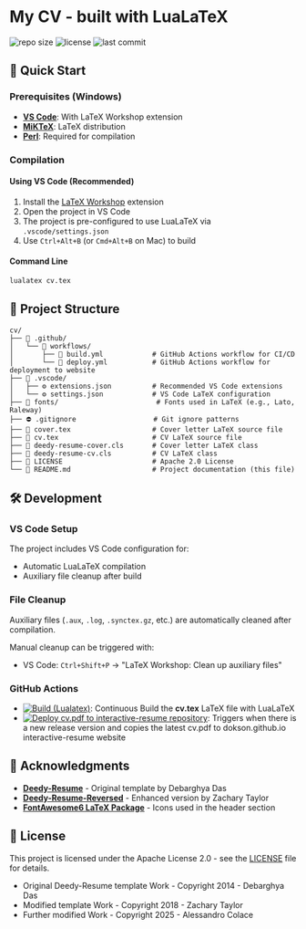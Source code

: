 # My CV - built with LuaLaTeX

![repo size](https://img.shields.io/github/repo-size/dokson/cv) ![license](https://img.shields.io/github/license/dokson/cv) ![last commit](https://img.shields.io/github/last-commit/dokson/cv)

## 🚀 Quick Start

### Prerequisites (Windows)

- [**VS Code**](https://code.visualstudio.com/download): With LaTeX Workshop extension
- [**MiKTeX**](https://miktex.org/download): LaTeX distribution
- [**Perl**](https://strawberryperl.com/): Required for compilation

### Compilation

#### Using VS Code (Recommended)

1. Install the [LaTeX Workshop](https://marketplace.visualstudio.com/items?itemName=James-Yu.latex-workshop) extension
2. Open the project in VS Code
3. The project is pre-configured to use LuaLaTeX via `.vscode/settings.json`
4. Use `Ctrl+Alt+B` (or `Cmd+Alt+B` on Mac) to build

#### Command Line

```bash
lualatex cv.tex
```

## 📁 Project Structure

```plaintext
cv/
├── 📁 .github/
│   └── 📁 workflows/
│       ├── 🤖 build.yml            # GitHub Actions workflow for CI/CD
│       └── 🤖 deploy.yml           # GitHub Actions workflow for deployment to website
├── 📁 .vscode/
│   ├── ⚙️ extensions.json          # Recommended VS Code extensions
│   └── ⚙️ settings.json            # VS Code LaTeX configuration
├── 📁 fonts/                        # Fonts used in LaTeX (e.g., Lato, Raleway)
├── ⛔ .gitignore                   # Git ignore patterns
├── 📝 cover.tex                    # Cover letter LaTeX source file
├── 📝 cv.tex                       # CV LaTeX source file
├── 📄 deedy-resume-cover.cls       # Cover letter LaTeX class
├── 📄 deedy-resume-cv.cls          # CV LaTeX class
├── 📜 LICENSE                      # Apache 2.0 License
└── 📖 README.md                    # Project documentation (this file)
```

## 🛠️ Development

### VS Code Setup

The project includes VS Code configuration for:

- Automatic LuaLaTeX compilation
- Auxiliary file cleanup after build

### File Cleanup

Auxiliary files (`.aux`, `.log`, `.synctex.gz`, etc.) are automatically cleaned after compilation.

Manual cleanup can be triggered with:

- VS Code: `Ctrl+Shift+P` → "LaTeX Workshop: Clean up auxiliary files"

### GitHub Actions

- [![Build (Lualatex)](https://github.com/dokson/cv/actions/workflows/build.yml/badge.svg)](https://github.com/dokson/cv/actions/workflows/build.yml): Continuous Build the **cv.tex** LaTeX file with LuaLaTeX
- [![Deploy cv.pdf to interactive-resume repository](https://github.com/dokson/cv/actions/workflows/deploy.yml/badge.svg)](https://github.com/dokson/cv/actions/workflows/deploy.yml): Triggers when there is a new release version and copies the latest cv.pdf to dokson.github.io interactive-resume website

## 🙏 Acknowledgments

- **[Deedy-Resume](https://github.com/deedy/Deedy-Resume)** - Original template by Debarghya Das
- **[Deedy-Resume-Reversed](https://github.com/ZDTaylor/Deedy-Resume-Reversed)** - Enhanced version by Zachary Taylor
- **[FontAwesome6 LaTeX Package](https://github.com/braniii/fontawesome)** - Icons used in the header section

## 📜 License

This project is licensed under the Apache License 2.0 - see the [LICENSE](LICENSE) file for details.

- Original Deedy-Resume template Work - Copyright 2014 - Debarghya Das
- Modified template Work - Copyright 2018 - Zachary Taylor  
- Further modified Work - Copyright 2025 - Alessandro Colace
